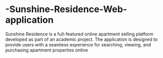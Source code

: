 # -Sunshine-Residence-Web-application
Sunshine Residence is a full-featured online apartment selling platform developed as part of an academic project. The application is designed to provide users with a seamless experience for searching, viewing, and purchasing apartment properties online
